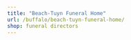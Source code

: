 ```yaml
---
title: "Beach-Tuyn Funeral Home"
url: /buffalo/beach-tuyn-funeral-home/
shop: funeral directors
---
```

